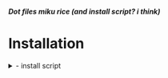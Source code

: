 


***Dot files miku rice (and install script? i think)***

# Installation
>
<details>
  <summary> - install script</summary>
  
  ```
  cd && git clone (colocar a url)
  cd ~/Dotfiles/InstallScript
  chmod +x install.sh
  ./install.sh
  ```
</details>
